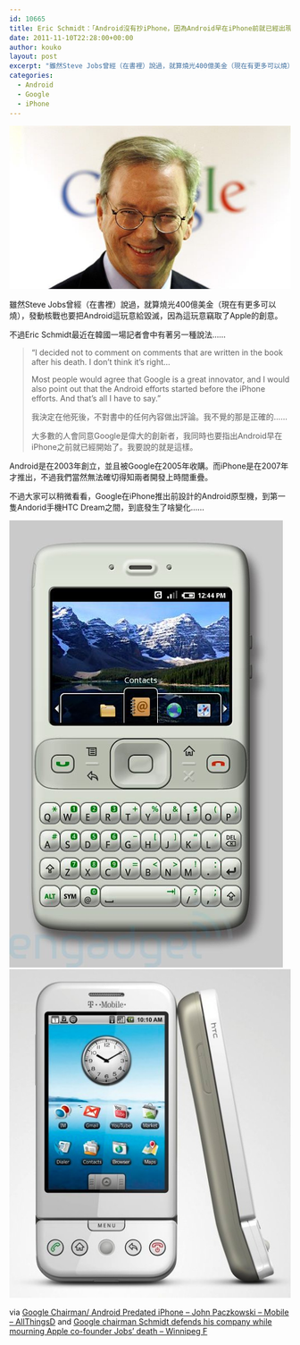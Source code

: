 ```yaml
---
id: 10665
title: Eric Schmidt：「Android沒有抄iPhone，因為Android早在iPhone前就已經出現！」
date: 2011-11-10T22:28:00+00:00
author: kouko
layout: post
excerpt: "雖然Steve Jobs曾經（在書裡）說過，就算燒光400億美金（現在有更多可以燒），發動核戰也要把Android這玩意給毀滅，因為這玩意竊取了Apple的創意。不過Eric Schmidt最近在韓國一場記者會中有著另一種說法……"
categories:
  - Android
  - Google
  - iPhone
---
```

<img title="Google chairman Eric Schmidt.jpg" src="/img/2011-11-10-eric-schmidt-android-didnt-copy-iphone-because-it-predated-it/Google-chairman-Eric-Schmidt.jpg" border="0" alt="Google chairman Eric Schmidt"  />

雖然Steve Jobs曾經（在書裡）說過，就算燒光400億美金（現在有更多可以燒），發動核戰也要把Android這玩意給毀滅，因為這玩意竊取了Apple的創意。


不過Eric Schmidt最近在韓國一場記者會中有著另一種說法……

> “I decided not to comment on comments that are written in the book after his death. I don’t think it’s right…
>
> Most people would agree that Google is a great innovator, and I would also point out that the Android efforts started before the iPhone efforts. And that’s all I have to say.”
>
> 我決定在他死後，不對書中的任何內容做出評論。我不覺的那是正確的……
>
> 大多數的人會同意Google是偉大的創新者，我同時也要指出Android早在iPhone之前就已經開始了。我要說的就是這樣。

Android是在2003年創立，並且被Google在2005年收購。而iPhone是在2007年才推出，不過我們當然無法確切得知兩者開發上時間重疊。

不過大家可以稍微看看，Google在iPhone推出前設計的Android原型機，到第一隻Andorid手機HTC Dream之間，到底發生了啥變化……

  <img title="android23.jpg" src="/img/2011-11-10-eric-schmidt-android-didnt-copy-iphone-because-it-predated-it/android23.jpg" alt="Android23"/><img title="G1WA.jpg" src="/img/2011-11-10-eric-schmidt-android-didnt-copy-iphone-because-it-predated-it/G1WA.jpg" border="0" alt="G1WA" />

via [Google Chairman/ Android Predated iPhone &#8211; John Paczkowski &#8211; Mobile &#8211; AllThingsD](http://allthingsd.com/20111108/google-ceo-android-pre-dated-iphone/?mod=tweet) and [Google chairman Schmidt defends his company while mourning Apple co-founder Jobs&#8217; death &#8211; Winnipeg F](http://www.winnipegfreepress.com/business/breakingnews/google-chairman-schmidt-defends-his-company-while-mourning-apple-co-founder-jobs-death-133418718.html)

